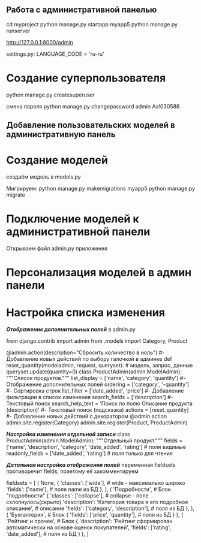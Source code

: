 ## Работа с административной панелью

cd myproject
python manage.py startapp myapp5
python manage.py runserver

http://127.0.0.1:8000/admin

settings.py:
LANGUAGE_CODE = 'ru-ru'

# Создание суперпользователя
python manage.py createsuperuser

смена пароля
python manage.py changepassword <username>
admin
Aa!030586

## Добавление пользовательских моделей в административную панель
# Создание моделей
создаём модель в models.py

Мигрируем:
python manage.py makemigrations myapp5
python manage.py migrate

# Подключение моделей к административной панели
Открываем файл admin.py приложения

# Персонализация моделей в админ панели

# Настройка списка изменения
***Отображение дополнительных полей***
в admin.py

from django.contrib import admin
from .models import Category, Product

@admin.action(description="Сбросить количество в ноль") #- Добавление новых действий по выбору галочкой в админке
def reset_quantity(modeladmin, request, queryset): # модель, запрос, данные
queryset.update(quantity=0)
class ProductAdmin(admin.ModelAdmin):
    """Список продуктов."""
    list_display = ['name', 'category', 'quantity'] #- Отображение дополнительных полей
    ordering = ['category', '-quantity'] #- Сортировка строк
    list_filter = ['date_added', 'price'] #- Добавление фильтрации в список изменения
    search_fields = ['description'] #- Текстовый поиск
        search_help_text = 'Поиск по полю Описание продукта (description)' #- Текстовый поиск (подсказка)
    actions = [reset_quantity] #- Добавление новых действий с декоратором @admin.action
admin.site.register(Category)
admin.site.register(Product, ProductAdmin)

***Настройка изменения отдельной записи***
class ProductAdmin(admin.ModelAdmin):
    """Отдельный продукт."""
    fields = ['name', 'description', 'category', 'date_added', 'rating'] # поля видимые
    readonly_fields = ['date_added', 'rating'] # поля только для чтения

***Детальная настройка отображения полей***
переменная fieldsets противоречит fields, поэетому её закомментируем

   fieldsets = [
    (
        None,
        {
            'classes': ['wide'], # wide - максимально широко
            'fields': ['name'], # поле name из БД
        },
    ),
    (
        'Подробности', # Блок "подробности"
        {
            'classes': ['collapse'], # collapse - поле схлопнулось(скрыто)
            'description': 'Категория товара и его подробное описание', # описание
            'fields': ['category', 'description'], # поля из БД
        },
    ),
    (
        'Бухгалтерия', # Блок
        {
            'fields': ['price', 'quantity'], # поля из БД
        }
    ),
    (
        'Рейтинг и прочее', # Блок
        {
            'description': 'Рейтинг сформирован автоматически на основе оценок покупателей',
            'fields': ['rating', 'date_added'], # поля из БД
        }
    ),
]

